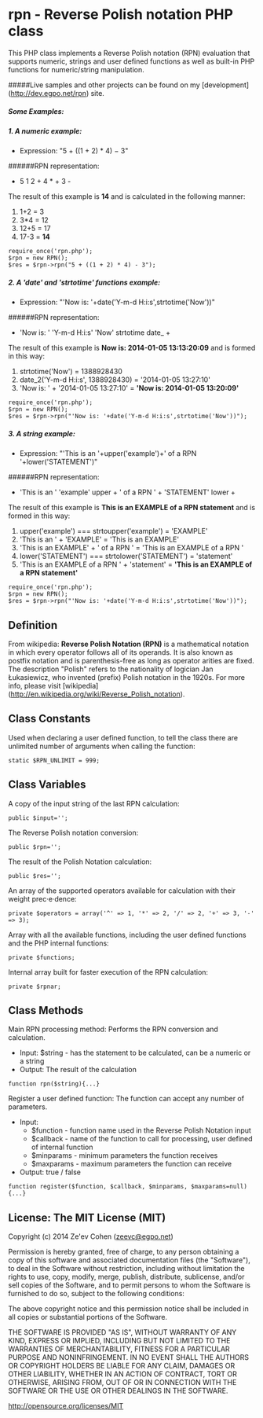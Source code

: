 rpn - Reverse Polish notation PHP class
===
This PHP class implements a Reverse Polish notation (RPN) evaluation that supports numeric, strings and user defined functions as well as built-in PHP functions for numeric/string manipulation.

#####Live samples and other projects can be found on my [development] (http://dev.egpo.net/rpn) site.

##### Some Examples:
##### 1. A numeric example:
- Expression:  "5 + ((1 + 2) * 4) − 3"

######RPN representation:
- 5 1 2 + 4 * + 3 -

The result of this example is **14** and is calculated in the following manner:

1. 1+2 = 3
2. 3*4 = 12
3. 12+5 = 17
4. 17-3 = **14**

```
require_once('rpn.php');
$rpn = new RPN();
$res = $rpn->rpn("5 + ((1 + 2) * 4) - 3");
```

##### 2. A 'date' and 'strtotime' functions example:
- Expression: "'Now is: '+date('Y-m-d H:i:s',strtotime('Now'))"

######RPN representation:
- 'Now is: ' 'Y-m-d H:i:s' 'Now' strtotime date_ +

The result of this example is **Now is: 2014-01-05 13:13:20:09** and is formed in this way:

1. strtotime('Now') = 1388928430
2. date_2('Y-m-d H:i:s', 1388928430) = '2014-01-05 13:27:10'
3.  'Now is: ' + '2014-01-05 13:27:10' = **'Now is: 2014-01-05 13:20:09'**

```
require_once('rpn.php');
$rpn = new RPN();
$res = $rpn->rpn("'Now is: '+date('Y-m-d H:i:s',strtotime('Now'))");
```

##### 3. A string example:
- Expression:  "'This is an '+upper('example')+' of a RPN '+lower('STATEMENT')"

######RPN representation:
- 'This is an ' 'example' upper + ' of a RPN ' + 'STATEMENT' lower +

The result of this example is **This is an EXAMPLE of a RPN statement** and is formed in this way:

1. upper('example') === strtoupper('example') = 'EXAMPLE'
2. 'This is an ' + 'EXAMPLE' = 'This is an EXAMPLE'
3. 'This is an EXAMPLE' + ' of a RPN ' = 'This is an EXAMPLE of a RPN '
4. lower('STATEMENT') === strtolower('STATEMENT') = 'statement'
5. 'This is an EXAMPLE of a RPN ' + 'statement' = **'This is an EXAMPLE of a RPN statement'**

```
require_once('rpn.php');
$rpn = new RPN();
$res = $rpn->rpn("'Now is: '+date('Y-m-d H:i:s',strtotime('Now'))");
```

Definition
---
From wikipedia: **Reverse Polish Notation (RPN)** is a mathematical notation in which every operator follows all of its operands. It is also known as postfix notation and is parenthesis-free as long as operator arities are fixed. The description "Polish" refers to the nationality of logician Jan Łukasiewicz, who invented (prefix) Polish notation in the 1920s. For more info, please visit [wikipedia] (http://en.wikipedia.org/wiki/Reverse_Polish_notation).

Class Constants
---
Used when declaring a user defined function, to tell the class there are unlimited number of arguments when calling the function:
```
static $RPN_UNLIMIT = 999;
```
Class Variables
---
A copy of the input string of the last RPN calculation:
```
public $input='';
```
The Reverse Polish notation conversion:
```
public $rpn='';
```
The result of the Polish Notation calculation:
```
public $res='';
```
An array of the supported operators available for calculation with their weight prec·e·dence:
```
private $operators = array('^' => 1, '*' => 2, '/' => 2, '+' => 3, '-' => 3);
```
Array with all the available functions, including the user defined functions and the PHP internal functions:
```
private $functions;
```
Internal array built for faster execution of the RPN calculation:
```
private $rpnar;
```

Class Methods
---
Main RPN processing method:
   Performs the RPN conversion and calculation.
   - Input: $string - has the statement to be calculated, can be a numeric or a string
   - Output: The result of the calculation

```
function rpn($string){...}
```

Register a user defined function:
   The function can accept any number of parameters.
   - Input: 
     - $function - function name used in the Reverse Polish Notation input
     - $callback - name of the function to call for processing, user defined of internal function
     - $minparams - minimum parameters the function receives
     - $maxparams - maximum parameters the function can receive
   - Output: true / false

```
function register($function, $callback, $minparams, $maxparams=null){...}
```

License: The MIT License (MIT)
---
Copyright (c) 2014 Ze'ev Cohen (zeevc@egpo.net)

Permission is hereby granted, free of charge, to any person obtaining a copy
of this software and associated documentation files (the "Software"), to deal
in the Software without restriction, including without limitation the rights
to use, copy, modify, merge, publish, distribute, sublicense, and/or sell
copies of the Software, and to permit persons to whom the Software is
furnished to do so, subject to the following conditions:

The above copyright notice and this permission notice shall be included in
all copies or substantial portions of the Software.

THE SOFTWARE IS PROVIDED "AS IS", WITHOUT WARRANTY OF ANY KIND, EXPRESS OR
IMPLIED, INCLUDING BUT NOT LIMITED TO THE WARRANTIES OF MERCHANTABILITY,
FITNESS FOR A PARTICULAR PURPOSE AND NONINFRINGEMENT. IN NO EVENT SHALL THE
AUTHORS OR COPYRIGHT HOLDERS BE LIABLE FOR ANY CLAIM, DAMAGES OR OTHER
LIABILITY, WHETHER IN AN ACTION OF CONTRACT, TORT OR OTHERWISE, ARISING FROM,
OUT OF OR IN CONNECTION WITH THE SOFTWARE OR THE USE OR OTHER DEALINGS IN
THE SOFTWARE.
 
http://opensource.org/licenses/MIT

